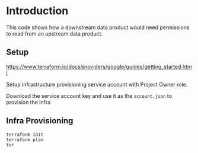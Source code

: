 # Introduction

This code shows how a downstream data product would need permissions to read from an upstream data product. 

## Setup

https://www.terraform.io/docs/providers/google/guides/getting_started.html

Setup infrastructure provisioning service account with Project Owner role. 

Download the service account key and use it as the `account.json` to provision the infra

## Infra Provisioning

```
terraform init
terraform plan
ter
